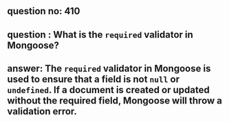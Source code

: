 
      
## question no: 410

## question : What is the `required` validator in Mongoose?

## answer: The `required` validator in Mongoose is used to ensure that a field is not `null` or `undefined`. If a document is created or updated without the required field, Mongoose will throw a validation error.
      